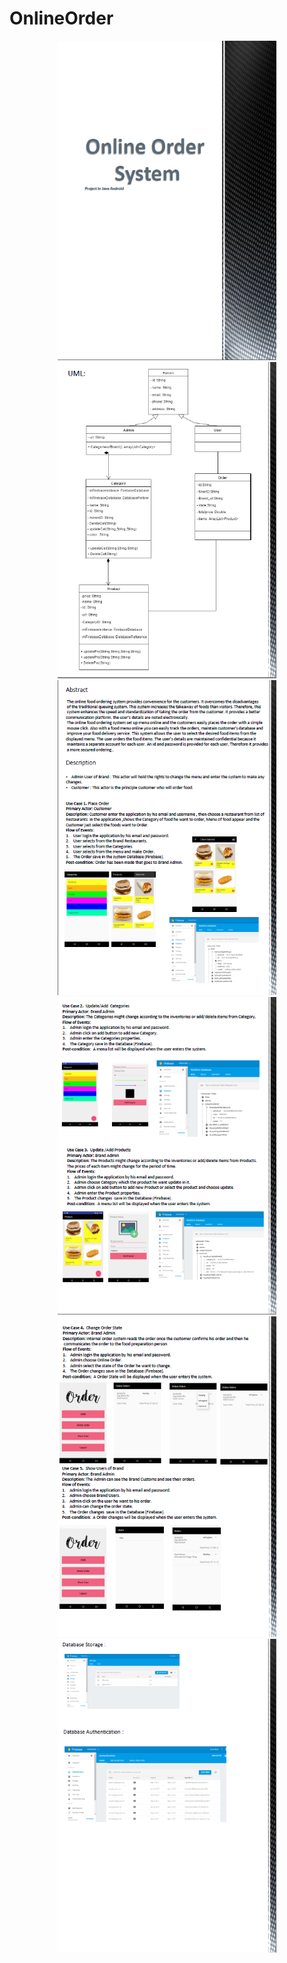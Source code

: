 # OnlineOrder
<p align="center">
  <img src="https://github.com/Dina-Essam/OnlineOrder/blob/master/README/1.PNG" width="350"/>
  </br>
  <img src="https://github.com/Dina-Essam/OnlineOrder/blob/master/README/2.PNG" width="350"/>
  <img src="https://github.com/Dina-Essam/OnlineOrder/blob/master/README/3.PNG" width="350"/>
  <img src="https://github.com/Dina-Essam/OnlineOrder/blob/master/README/4.PNG" width="350"/>
  <img src="https://github.com/Dina-Essam/OnlineOrder/blob/master/README/5.PNG" width="350"/>
  <img src="https://github.com/Dina-Essam/OnlineOrder/blob/master/README/6.PNG" width="350"/>
</p>
